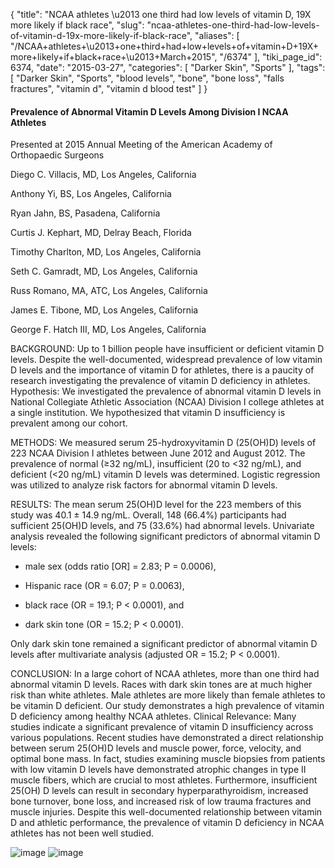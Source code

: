 {
    "title": "NCAA athletes \u2013 one third had low levels of vitamin D, 19X more likely if black race",
    "slug": "ncaa-athletes-one-third-had-low-levels-of-vitamin-d-19x-more-likely-if-black-race",
    "aliases": [
        "/NCAA+athletes+\u2013+one+third+had+low+levels+of+vitamin+D+19X+more+likely+if+black+race+\u2013+March+2015",
        "/6374"
    ],
    "tiki_page_id": 6374,
    "date": "2015-03-27",
    "categories": [
        "Darker Skin",
        "Sports"
    ],
    "tags": [
        "Darker Skin",
        "Sports",
        "blood levels",
        "bone",
        "bone loss",
        "falls fractures",
        "vitamin d",
        "vitamin d blood test"
    ]
}


#### Prevalence of Abnormal Vitamin D Levels Among Division I NCAA Athletes

Presented at 2015 Annual Meeting of the American Academy of Orthopaedic Surgeons

Diego C. Villacis, MD, Los Angeles, California

Anthony Yi, BS, Los Angeles, California

Ryan Jahn, BS, Pasadena, California

Curtis J. Kephart, MD, Delray Beach, Florida

Timothy Charlton, MD, Los Angeles, California

Seth C. Gamradt, MD, Los Angeles, California

Russ Romano, MA, ATC, Los Angeles, California

James E. Tibone, MD, Los Angeles, California

George F. Hatch III, MD, Los Angeles, California

BACKGROUND: Up to 1 billion people have insufficient or deficient vitamin D levels. Despite the well-documented, widespread prevalence of low vitamin D levels and the importance of vitamin D for athletes, there is a paucity of research investigating the prevalence of vitamin D deficiency in athletes. Hypothesis: We investigated the prevalence of abnormal vitamin D levels in National Collegiate Athletic Association (NCAA) Division I college athletes at a single institution. We hypothesized that vitamin D insufficiency is prevalent among our cohort.

METHODS: We measured serum 25-hydroxyvitamin D (25(OH)D) levels of 223 NCAA Division I athletes between June 2012 and August 2012. The prevalence of normal (≥32 ng/mL), insufficient (20 to <32 ng/mL), and deficient (<20 ng/mL) vitamin D levels was determined. Logistic regression was utilized to analyze risk factors for abnormal vitamin D levels.

RESULTS: The mean serum 25(OH)D level for the 223 members of this study was 40.1 ± 14.9 ng/mL. Overall, 148 (66.4%) participants had sufficient 25(OH)D levels, and 75 (33.6%) had abnormal levels. Univariate analysis revealed the following significant predictors of abnormal vitamin D levels: 

* male sex (odds ratio <span>[OR]</span> = 2.83; P = 0.0006), 

* Hispanic race (OR = 6.07; P = 0.0063), 

* black race (OR = 19.1; P < 0.0001), and 

* dark skin tone (OR = 15.2; P < 0.0001). 

Only dark skin tone remained a significant predictor of abnormal vitamin D levels after multivariate analysis (adjusted OR = 15.2; P < 0.0001).

CONCLUSION: In a large cohort of NCAA athletes, more than one third had abnormal vitamin D levels. Races with dark skin tones are at much higher risk than white athletes. Male athletes are more likely than female athletes to be vitamin D deficient. Our study demonstrates a high prevalence of vitamin D deficiency among healthy NCAA athletes. Clinical Relevance: Many studies indicate a significant prevalence of vitamin D insufficiency across various populations. Recent studies have demonstrated a direct relationship between serum 25(OH)D levels and muscle power, force, velocity, and optimal bone mass. In fact, studies examining muscle biopsies from patients with low vitamin D levels have demonstrated atrophic changes in type II muscle fibers, which are crucial to most athletes. Furthermore, insufficient 25(OH) D levels can result in secondary hyperparathyroidism, increased bone turnover, bone loss, and increased risk of low trauma fractures and muscle injuries. Despite this well-documented relationship between vitamin D and athletic performance, the prevalence of vitamin D deficiency in NCAA athletes has not been well studied.

<img src="https://d378j1rmrlek7x.cloudfront.net/attachments/png/g564-1.png" alt="image">
<img src="https://d378j1rmrlek7x.cloudfront.net/attachments/png/g564-2.png" alt="image">
